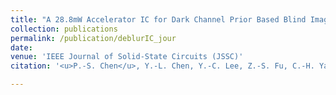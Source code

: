 ```yaml
---
title: "A 28.8mW Accelerator IC for Dark Channel Prior Based Blind Image Deblurring"
collection: publications
permalink: /publication/deblurIC_jour
date: 
venue: 'IEEE Journal of Solid-State Circuits (JSSC)'
citation: '<u>P.-S. Chen</u>, Y.-L. Chen, Y.-C. Lee, Z.-S. Fu, C.-H. Yang, "A 28.8mW Accelerator IC for Dark Channel Prior Based Blind Image Deblurring," <i>IEEE Journal of Solid-State Circuits (JSSC)</i>, accepted'

---
```


